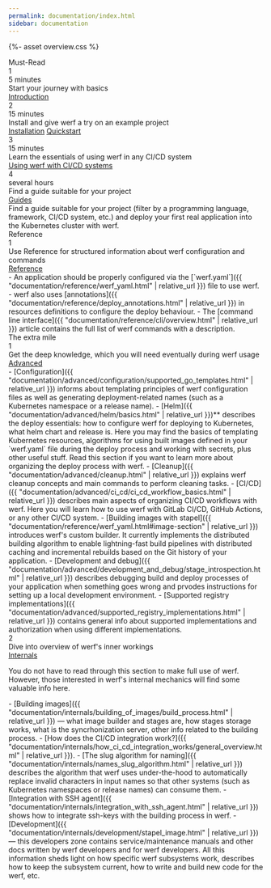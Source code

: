 ```yaml
---
permalink: documentation/index.html
sidebar: documentation
---
```


{%- asset overview.css %}

<div class="overview">
    <div class="overview__title">Must-Read</div>
    <div class="overview__row">
        <div class="overview__step">
            <div class="overview__step-header">
                <div class="overview__step-num">1</div>
                <div class="overview__step-time">5 minutes</div>
            </div>
            <div class="overview__step-title">Start your journey with basics</div>
            <div class="overview__step-actions">
                <a class="overview__step-action" href="{{ "introduction.html" | relative_url }}">Introduction</a>
            </div>
        </div>
        <div class="overview__step">
            <div class="overview__step-header">
                <div class="overview__step-num">2</div>
                <div class="overview__step-time">15 minutes</div>
            </div>
            <div class="overview__step-title">Install and give werf a try on an example project</div>
            <div class="overview__step-actions">
                <a class="overview__step-action" href="{{ "installation.html" | relative_url }}">Installation</a>
                <a class="overview__step-action" href="{{ "documentation/quickstart.html" | relative_url }}">Quickstart</a>
            </div>
        </div>
    </div>
    <div class="overview__step">
        <div class="overview__step-header">
            <div class="overview__step-num">3</div>
            <div class="overview__step-time">15 minutes</div>
        </div>
        <div class="overview__step-title">Learn the essentials of using werf in any CI/CD system</div>
        <div class="overview__step-actions">
            <a class="overview__step-action" href="{{ "documentation/using_with_ci_cd_systems.html" | relative_url }}">Using werf with CI/CD systems</a>
        </div>
    </div>
    <div class="overview__step">
        <div class="overview__step-header">
            <div class="overview__step-num">4</div>
            <div class="overview__step-time">several hours</div>
        </div>
        <div class="overview__step-title">Find a guide suitable for your project</div>
        <div class="overview__step-actions">
            <a class="overview__step-action" href="{{ "documentation/guides.html" | relative_url }}">Guides</a>
        </div>
        <div class="overview__step-info">
            Find a guide suitable for your project (filter by a programming language, framework, CI/CD system, etc.) and deploy your first real application into the Kubernetes cluster with werf.
        </div>
    </div>
    <div class="overview__title">Reference</div>
    <div class="overview__step">
        <div class="overview__step-header">
            <div class="overview__step-num">1</div>
        </div>
        <div class="overview__step-title">Use Reference for structured information about werf configuration and commands</div>
        <div class="overview__step-actions">
            <a class="overview__step-action" href="{{ "documentation/reference/werf_yaml.html" | relative_url }}">Reference</a>
        </div>
        <div class="overview__step-info">
<div markdown="1">
 - An application should be properly configured via the [`werf.yaml`]({{ "documentation/reference/werf_yaml.html" | relative_url }}) file to use werf.
 - werf also uses [annotations]({{ "documentation/reference/deploy_annotations.html" | relative_url }}) in resources definitions to configure the deploy behaviour.
 - The [command line interface]({{ "documentation/reference/cli/overview.html" | relative_url }}) article contains the full list of werf commands with a description.
</div>
        </div>
    </div>
    <div class="overview__title">The extra mile</div>
    <div class="overview__step">
        <div class="overview__step-header">
            <div class="overview__step-num">1</div>
        </div>
        <div class="overview__step-title">Get the deep knowledge, which you will need eventually during werf usage</div>
        <div class="overview__step-actions">
            <a class="overview__step-action" href="{{ "documentation/advanced/configuration/supported_go_templates.html" | relative_url }}">Advanced</a>
        </div>
        <div class="overview__step-info">
<div markdown="1">
 - [Configuration]({{ "documentation/advanced/configuration/supported_go_templates.html" | relative_url }}) informs about templating principles of werf configuration files as well as generating deployment-related names (such as a Kubernetes namespace or a release name).
 - [Helm]({{ "documentation/advanced/helm/basics.html" | relative_url }})** describes the deploy essentials: how to configure werf for deploying to Kubernetes, what helm chart and release is. Here you may find the basics of templating Kubernetes resources, algorithms for using built images defined in your `werf.yaml` file during the deploy process and working with secrets, plus other useful stuff. Read this section if you want to learn more about organizing the deploy process with werf.
 - [Cleanup]({{ "documentation/advanced/cleanup.html" | relative_url }}) explains werf cleanup concepts and main commands to perform cleaning tasks.
 - [CI/CD]({{ "documentation/advanced/ci_cd/ci_cd_workflow_basics.html" | relative_url }}) describes main aspects of organizing CI/CD workflows with werf. Here you will learn how to use werf with GitLab CI/CD, GitHub Actions, or any other CI/CD system.
 - [Building images with stapel]({{ "documentation/reference/werf_yaml.html#image-section" | relative_url }}) introduces werf's custom builder. It currently implements the distributed building algorithm to enable lightning-fast build pipelines with distributed caching and incremental rebuilds based on the Git history of your application.
 - [Development and debug]({{ "documentation/advanced/development_and_debug/stage_introspection.html" | relative_url }}) describes debugging build and deploy processes of your application when something goes wrong and prvodes instructions for setting up a local development environment.
 - [Supported registry implementations]({{ "documentation/advanced/supported_registry_implementations.html" | relative_url }}) contains general info about supported implementations and authorization when using different implementations.
</div>
        </div>
    </div>
    <div class="overview__step">
        <div class="overview__step-header">
            <div class="overview__step-num">2</div>
        </div>
        <div class="overview__step-title">Dive into overview of werf's inner workings</div>
        <div class="overview__step-actions">
            <a class="overview__step-action" href="{{ "documentation/internals/building_of_images/build_process.html" | relative_url }}">Internals</a>
        </div>
        <div class="overview__step-info">
            <p>You do not have to read through this section to make full use of werf. However, those interested in werf's internal mechanics will find some valuable info here.</p>
<div markdown="1">
 - [Building images]({{ "documentation/internals/building_of_images/build_process.html" | relative_url }}) — what image builder and stages are, how stages storage works, what is the syncrhonization server, other info related to the building process.
 - [How does the CI/CD integration work?]({{ "documentation/internals/how_ci_cd_integration_works/general_overview.html" | relative_url }}).
 - [The slug algorithm for naming]({{ "documentation/internals/names_slug_algorithm.html" | relative_url }}) describes the algorithm that werf uses under-the-hood to automatically replace invalid characters in input names so that other systems (such as Kubernetes namespaces or release names) can consume them.
 - [Integration with SSH agent]({{ "documentation/internals/integration_with_ssh_agent.html" | relative_url }}) shows how to integrate ssh-keys with the building process in werf.
 - [Development]({{ "documentation/internals/development/stapel_image.html" | relative_url }}) — this developers zone contains service/maintenance manuals and other docs written by werf developers and for werf developers. All this information sheds light on how specific werf subsystems work, describes how to keep the subsystem current, how to write and build new code for the werf, etc.
</div>
        </div>
    </div>
</div>
